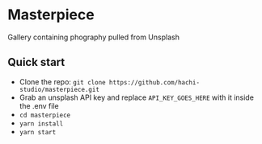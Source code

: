 # Masterpiece
Gallery containing phography pulled from Unsplash

## Quick start

- Clone the repo: `git clone https://github.com/hachi-studio/masterpiece.git`
- Grab an unsplash API key and replace `API_KEY_GOES_HERE` with it inside the .env file
- `cd masterpiece`
- `yarn install`
- `yarn start`